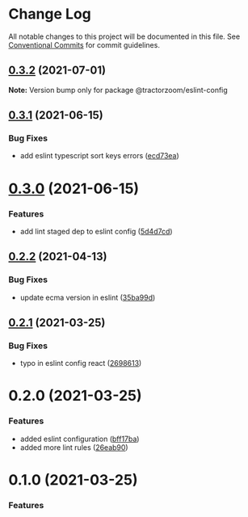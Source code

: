 # Change Log

All notable changes to this project will be documented in this file.
See [Conventional Commits](https://conventionalcommits.org) for commit guidelines.

## [0.3.2](https://github.com/TractorZoom/configurations/compare/@tractorzoom/eslint-config@0.3.1...@tractorzoom/eslint-config@0.3.2) (2021-07-01)

**Note:** Version bump only for package @tractorzoom/eslint-config





## [0.3.1](https://github.com/TractorZoom/configurations/compare/@tractorzoom/eslint-config@0.3.0...@tractorzoom/eslint-config@0.3.1) (2021-06-15)


### Bug Fixes

* add eslint typescript sort keys errors ([ecd73ea](https://github.com/TractorZoom/configurations/commit/ecd73ea818750cdfaf7d7a42d75f9547315f6088))





# [0.3.0](https://github.com/TractorZoom/configurations/compare/@tractorzoom/eslint-config@0.2.2...@tractorzoom/eslint-config@0.3.0) (2021-06-15)


### Features

* add lint staged dep to eslint config ([5d4d7cd](https://github.com/TractorZoom/configurations/commit/5d4d7cdbeb86d412899698f5d76e340ec48bc225))





## [0.2.2](https://github.com/TractorZoom/configurations/compare/@tractorzoom/eslint-config@0.2.1...@tractorzoom/eslint-config@0.2.2) (2021-04-13)


### Bug Fixes

* update ecma version in eslint ([35ba99d](https://github.com/TractorZoom/configurations/commit/35ba99d2ecd59104e4f4115d9c640818de47c2de))





## [0.2.1](https://github.com/TractorZoom/configurations/compare/@tractorzoom/eslint-config@0.2.0...@tractorzoom/eslint-config@0.2.1) (2021-03-25)


### Bug Fixes

* typo in eslint config react ([2698613](https://github.com/TractorZoom/configurations/commit/2698613a147529389e0944f4121cb2d959e8242d))





# 0.2.0 (2021-03-25)


### Features

* added eslint configuration ([bff17ba](https://github.com/TractorZoom/configurations/commit/bff17ba7fac967eff6d6de186c9200e19acee987))
* added more lint rules ([26eab90](https://github.com/TractorZoom/configurations/commit/26eab90f5de45d990d05e41bf55e2ea8aacc0f05))





# 0.1.0 (2021-03-25)


### Features
